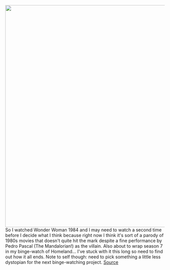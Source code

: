 <img src='https://cdn.vox-cdn.com/thumbor/CTbufo8ZDZHAkI_RXthn6AmJbhg=/0x0:1334x812/1200x800/filters:focal(561x300:773x512)/cdn.vox-cdn.com/uploads/chorus_image/image/68584772/denzel_and_rami.0.jpg' width='700px' /><br/>
So I watched Wonder Woman 1984 and I may need to watch a second time before I decide what I think because right now I think it's sort of a parody of 1980s movies that doesn't quite hit the mark despite a fine performance by Pedro Pascal (The Mandalorian!) as the villain. Also about to wrap season 7 in my binge-watch of Homeland... I've stuck with it this long so need to find out how it all ends. Note to self though: need to pick something a little less dystopian for the next binge-watching project.
<a href='https://www.theverge.com/2020/12/27/22201343/new-trailers-tiger-coming-2-america-little-things-palmer-netflix-hbo'> Source <a/>